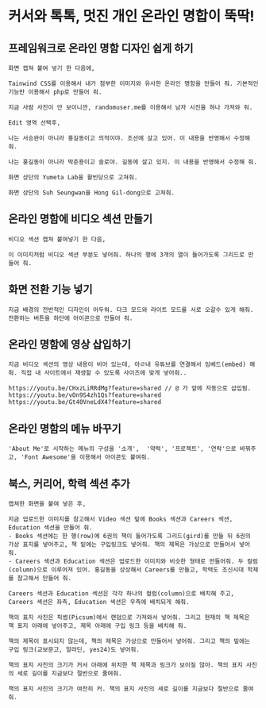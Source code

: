 # 커서와 톡톡, 멋진 개인 온라인 명합이 뚝딱!

## 프레임워크로 온라인 명함 디자인 쉽게 하기

```
화면 캡쳐 붙여 넣기 한 다음에,

Tainwind CSS를 이용해서 내가 첨부한 이미지와 유사한 온라인 명함을 만들어 줘. 기본적인 기능만 이용해서 php로 만들어 줘.
```

```
지금 사람 사진이 안 보이니깐, randomuser.me를 이용해서 남자 시진을 하나 가져와 줘.
```

```
Edit 영역 선택후,

나는 서승완이 아니라 홍길동이고 의적이야. 조선에 살고 있어. 이 내용을 반영해서 수정해 줘.

나는 홍길동이 아니라 박준용이고 솔로야. 길동에 살고 있지. 이 내용을 반영해서 수정해 줘.

```


```
화면 상단의 Yumeta Lab을 활빈당으로 고쳐줘.

화면 상단의 Suh Seungwan을 Hong Gil-dong으로 고쳐줘.
```

## 온라인 명함에 비디오 섹션 만들기

```
비디오 섹션 캡쳐 붙여넣기 한 다음,

이 이미지처럼 비디오 섹션 부분도 넣어줘. 하나의 행에 3개의 열이 들어가도록 그리드로 만들어 줘.

```

## 화면 전환 기능 넣기

```
지금 배경의 전반적인 디자인이 어두워. 다크 모드와 라이트 모드를 서로 오갈수 있게 해줘. 전환하는 버튼을 하단에 아이콘으로 만들어 줘.
```

## 온라인 명함에 영상 삽입하기


```
지금 비디오 섹션의 영상 내용이 비어 있는데, 아ㄹ내 유튜브를 연결해서 임베드(embed) 해줘. 직접 내 사이트에서 재생할 수 있도록 사이즈에 맞게 넣어줘..

https://youtu.be/CHxzLiRRdMg?feature=shared // @ 가 앞에 자동으로 삽입됨.
https://youtu.be/vOn9S4zh1Qs?feature=shared
https://youtu.be/Gt40VneLdX4?feature=shared

```

## 온라인 명함의 메뉴 바꾸기

```
'About Me'로 시작하는 메뉴의 구성을 '소개',  '약력', '프로젝트', '연락'으로 바꿔주고, 'Font Awesome'을 이용해서 아이콘도 붙여줘.
```

## 북스, 커리어, 학력 섹션 추가

```
캡쳐한 화면을 붙여 넣은 후,

지금 업로드한 이미지를 참고해서 Video 섹션 밒에 Books 섹션과 Careers 섹션, Education 섹션을 만들어 줘.
- Books 섹션에는 한 행(row)에 6권의 책이 들어가도록 그리드(gird)를 만들 뒤 6권의 가상 표지를 넣어주고, 책 밑에는 구입링크도 넣어줘. 책의 제목은 가상으로 만들어서 넣어줘.
- Careers 섹션과 Education 섹션은 업로드한 이미지와 비슷한 형태로 만들어줘. 두 컬럼(column)으로 이루어져 있어. 홍길동을 상상해서 Careers를 만들고, 학력도 조신시대 학제를 참고해서 만들어 줘.
```

```
Careers 섹션과 Education 섹션은 각각 하나의 컬럼(column)으로 배치해 주고, Careers 섹션은 좌측, Education 섹션은 우측에 배치되게 해줘.
```

```
책의 표지 사진은 픽썸(Picsum)에서 랜덤으로 가져와서 넣어줘. 그리고 현재의 책 제목은 책 표지 아래에 넣어주고, 제목 아래에 구입 링크 등을 배치해 줘.
```

```
책의 제목이 표시되지 않는데, 책의 제목은 가상으로 만들어서 넣어줘. 그리고 책의 밒에는 구입 링크(교보문고, 알라딘, yes24)도 넣어줘.
```


```
책의 표지 사진의 크기가 커서 아래에 위치한 책 제목과 링크가 보이질 않아. 책의 표지 사진의 세로 길이를 지금보다 절반으로 줄여줘.
```

```
책의 표지 사진의 크기가 여전히 커. 책의 표지 사진의 세로 길이를 지금보다 절반으로 줄여줘.
```